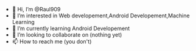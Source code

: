 - 👋 Hi, I’m @Raul909
- 👀 I’m interested in Web developement,Android Developement,Machine Learning
- 🌱 I’m currently learning Android Developement 
- 💞️ I’m looking to collaborate on (nothing yet)
- 📫 How to reach me (you don't)

<!---
Raul909/Raul909 is a ✨ special ✨ repository because its `README.md` (this file) appears on your GitHub profile.
You can click the Preview link to take a look at your changes.
--->
